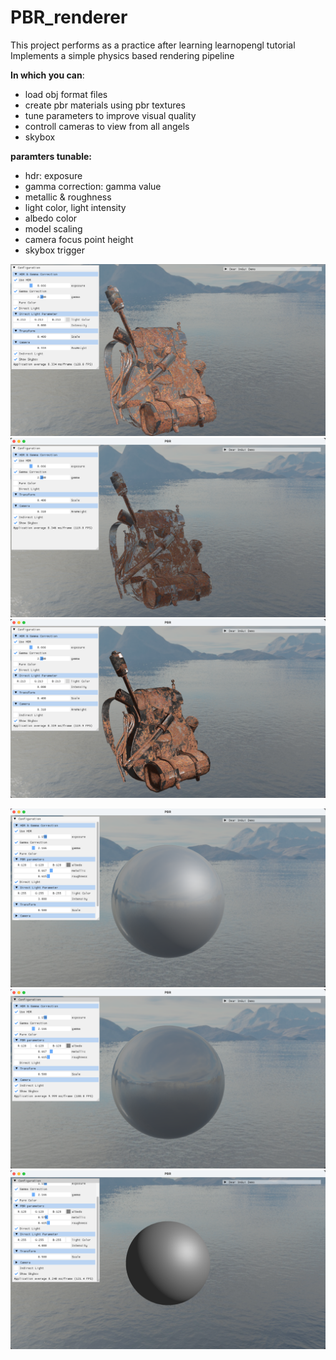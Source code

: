 # PBR_renderer
This project performs as a practice after learning learnopengl tutorial \
Implements a simple physics based rendering pipeline 

**In which you can**:
- load obj format files
- create pbr materials using pbr textures
- tune parameters to improve visual quality
- controll cameras to view from all angels
- skybox

**paramters tunable:**
- hdr: exposure
- gamma correction: gamma value
- metallic & roughness
- light color, light intensity
- albedo color
- model scaling
- camera focus point height
- skybox trigger

!["model-d-i-hdr-gamma"](/results/model-d-i-hdr-gamma.png "model using direct lighting and indirect lighting")
!["model-d-i-hdr-gamma"](/results/model-i-hdr-gamma.png "model only using indirect lighting")
!["model-d-i-hdr-gamma"](/results/model-d-hdr-gamma.png "model only using direct lighting")

!["sphere-d-i-hdr-gamma"](/results/sphere-d-i-hdr-gamma.png "sphere using direct lighting and indirect lighting")
!["sphere-d-i-hdr-gamma"](/results/sphere-i-hdr-gamma.png "sphere only using indirect lighting")
!["sphere-d-i-hdr-gamma"](/results/sphere-d-hdr-gamma.png "sphere only using direct lighting")
